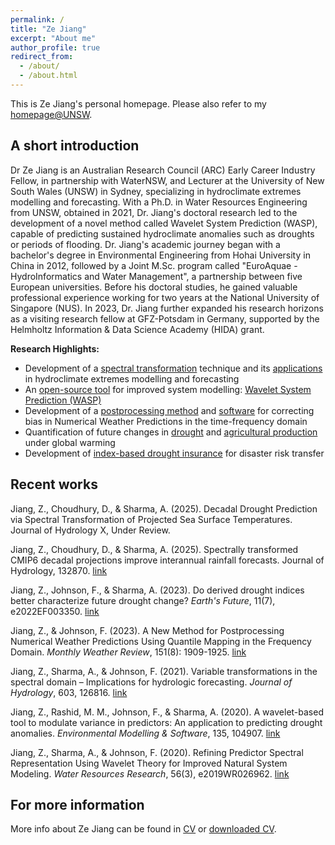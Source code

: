 ```yaml
---
permalink: /
title: "Ze Jiang"
excerpt: "About me"
author_profile: true
redirect_from: 
  - /about/
  - /about.html
---
```


This is Ze Jiang's personal homepage. Please also refer to my [homepage@UNSW](https://research.unsw.edu.au/people/dr-ze-jiang). 

## A short introduction
Dr Ze Jiang is an Australian Research Council (ARC) Early Career Industry Fellow, in partnership with WaterNSW, and Lecturer at the University of New South Wales (UNSW) in Sydney, specializing in hydroclimate extremes modelling and forecasting. With a Ph.D. in Water Resources Engineering from UNSW, obtained in 2021, Dr. Jiang's doctoral research led to the development of a novel method called Wavelet System Prediction (WASP), capable of predicting sustained hydroclimate anomalies such as droughts or periods of flooding. Dr. Jiang's academic journey began with a bachelor's degree in Environmental Engineering from Hohai University in China in 2012, followed by a Joint M.Sc. program called "EuroAquae - HydroInformatics and Water Management", a partnership between five European universities. Before his doctoral studies, he gained valuable professional experience working for two years at the National University of Singapore (NUS). In 2023, Dr. Jiang further expanded his research horizons as a visiting research fellow at GFZ-Potsdam in Germany, supported by the Helmholtz Information & Data Science Academy (HIDA) grant.

<b>Research Highlights:</b>
* Development of a [spectral transformation](https://doi.org/10.1029/2019WR026962) technique and its [applications](https://zejiang-unsw.github.io/publications/) in hydroclimate extremes modelling and forecasting
* An [open-source tool](https://cran.r-project.org/web/packages/WASP/index.html) for improved system modelling: [Wavelet System Prediction (WASP)](https://doi.org/10.1016/j.envsoft.2020.104907)
* Development of a [postprocessing method](https://doi.org/10.1175/MWR-D-22-0217.1) and [software](https://zejiang-unsw.github.io/software/WQM/) for correcting bias in Numerical Weather Predictions in the time-frequency domain
* Quantification of future changes in [drought](https://doi.org/10.1029/2022EF003350) and [agricultural production](https://doi.org/10.1007/s00704-018-2617-z) under global warming
* Development of [index-based drought insurance](https://doi.org/10.1108/AFR-02-2020-0020) for disaster risk transfer

## Recent works
Jiang, Z., Choudhury, D., & Sharma, A. (2025). Decadal Drought Prediction via Spectral Transformation of Projected Sea Surface Temperatures. Journal of Hydrology X, Under Review.

Jiang, Z., Choudhury, D., & Sharma, A. (2025). Spectrally transformed CMIP6 decadal projections improve interannual rainfall forecasts. Journal of Hydrology, 132870. [link](https://doi.org/10.1016/j.jhydrol.2025.132870)

Jiang, Z., Johnson, F., & Sharma, A. (2023). Do derived drought indices better characterize future drought change? *Earth's Future*, 11(7), e2022EF003350. [link](https://doi.org/10.1029/2022EF003350)

Jiang, Z., & Johnson, F. (2023). A New Method for Postprocessing Numerical Weather Predictions Using Quantile Mapping in the Frequency Domain. *Monthly Weather Review*, 151(8): 1909-1925. [link](https://doi.org/10.1175/MWR-D-22-0217.1)

Jiang, Z., Sharma, A., & Johnson, F. (2021). Variable transformations in the spectral domain – Implications for hydrologic forecasting. *Journal of Hydrology*, 603, 126816. [link](https://doi.org/10.1016/j.jhydrol.2021.126816)

Jiang, Z., Rashid, M. M., Johnson, F., & Sharma, A. (2020). A wavelet-based tool to modulate variance in predictors: An application to predicting drought anomalies. *Environmental Modelling & Software*, 135, 104907. [link](https://doi.org/10.1016/j.envsoft.2020.104907)

Jiang, Z., Sharma, A., & Johnson, F. (2020). Refining Predictor Spectral Representation Using Wavelet Theory for Improved Natural System Modeling. *Water Resources Research*, 56(3), e2019WR026962. [link](https://doi.org/10.1029/2019WR026962)

## For more information

More info about Ze Jiang can be found in [CV](https://zejiang-unsw.github.io/cv/) or [downloaded CV](http://zejiang-unsw.github.io/files/CV_ZeJIANG.pdf).
